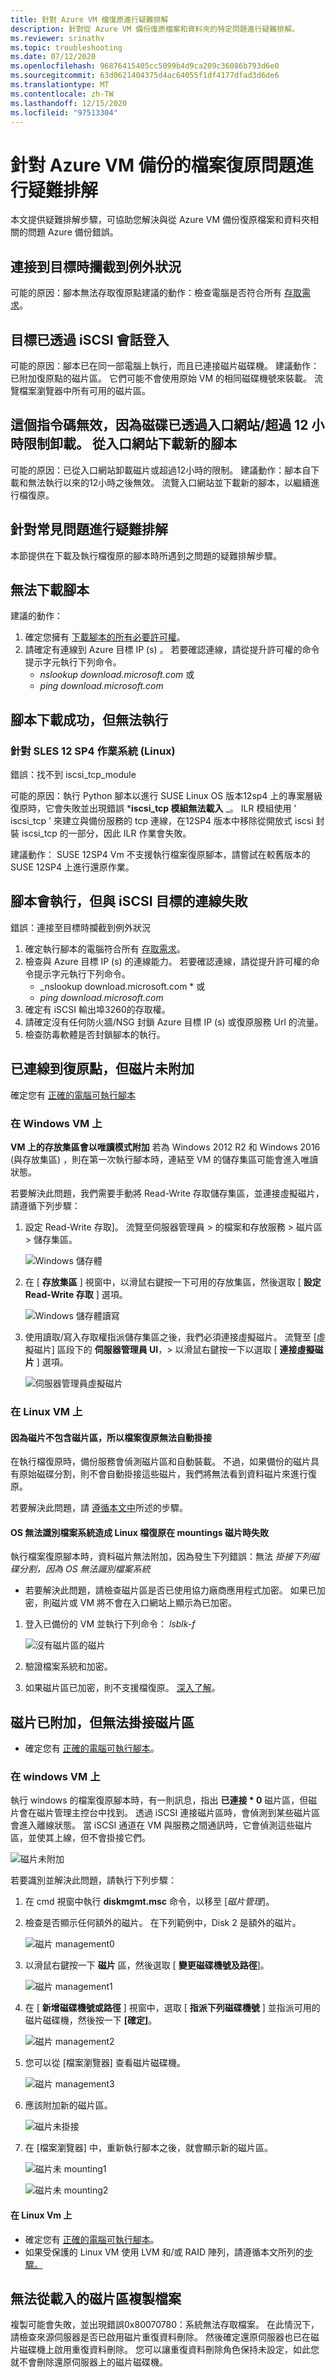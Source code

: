```yaml
---
title: 針對 Azure VM 檔復原進行疑難排解
description: 針對從 Azure VM 備份復原檔案和資料夾的特定問題進行疑難排解。
ms.reviewer: srinathv
ms.topic: troubleshooting
ms.date: 07/12/2020
ms.openlocfilehash: 96876415405cc5099b4d9ca209c36086b793d6e0
ms.sourcegitcommit: 63d0621404375d4ac64055f1df4177dfad3d6de6
ms.translationtype: MT
ms.contentlocale: zh-TW
ms.lasthandoff: 12/15/2020
ms.locfileid: "97513304"
---
```

# <a name="troubleshooting-issues-in-file-recovery-of-azure-vm-backup"></a>針對 Azure VM 備份的檔案復原問題進行疑難排解

本文提供疑難排解步驟，可協助您解決與從 Azure VM 備份復原檔案和資料夾相關的問題 Azure 備份錯誤。 

## <a name="exception-caught-while-connecting-to-target"></a>連接到目標時攔截到例外狀況

可能的原因：腳本無法存取復原點建議的動作：檢查電腦是否符合所有 [存取需求](https://docs.microsoft.com/azure/backup/backup-azure-restore-files-from-vm#step-4-access-requirements-to-successfully-run-the-script)。

## <a name="the-target-has-already-been-logged-in-via-an-iscsi-session"></a>目標已透過 iSCSI 會話登入

可能的原因：腳本已在同一部電腦上執行，而且已連接磁片磁碟機。
建議動作：已附加復原點的磁片區。 它們可能不會使用原始 VM 的相同磁碟機號來裝載。 流覽檔案瀏覽器中所有可用的磁片區。

## <a name="this-script-is-invalid-because-the-disks-have-been-dismounted-via-portalexceeded-the-12-hr-limit-download-a-new-script-from-the-portal"></a>這個指令碼無效，因為磁碟已透過入口網站/超過 12 小時限制卸載。 從入口網站下載新的腳本

可能的原因：已從入口網站卸載磁片或超過12小時的限制。
建議動作：腳本自下載和無法執行以來的12小時之後無效。 流覽入口網站並下載新的腳本，以繼續進行檔復原。

## <a name="troubleshooting-common-issues"></a>針對常見問題進行疑難排解

本節提供在下載及執行檔復原的腳本時所遇到之問題的疑難排解步驟。

## <a name="cannot-download-the-script"></a>無法下載腳本

建議的動作：

1. 確定您擁有 [下載腳本的所有必要許可權](https://docs.microsoft.com/azure/backup/backup-azure-restore-files-from-vm#select-recovery-point-who-can-generate-script)。
2. 請確定有連線到 Azure 目標 IP (s) 。
若要確認連線，請從提升許可權的命令提示字元執行下列命令。 
    - *nslookup download.microsoft.com* 或
    - *ping download.microsoft.com*

## <a name="the-script-downloads-successfully-but-fails-to-run"></a>腳本下載成功，但無法執行

### <a name="for-sles-12-sp4-os-linux"></a>針對 SLES 12 SP4 作業系統 (Linux) 

錯誤：找不到 iscsi_tcp_module

可能的原因：執行 Python 腳本以進行 SUSE Linux OS 版本12sp4 上的專案層級復原時，它會失敗並出現錯誤 ***iscsi_tcp 模組無法載入** _。 ILR 模組使用 ' iscsi_tcp ' 來建立與備份服務的 tcp 連線，在12SP4 版本中移除從開放式 iscsi 封裝 iscsi_tcp 的一部分，因此 ILR 作業會失敗。

建議動作： SUSE 12SP4 Vm 不支援執行檔案復原腳本，請嘗試在較舊版本的 SUSE 12SP4 上進行還原作業。

## <a name="the-script-runs-but-connection-to-iscsi-target-failed"></a>腳本會執行，但與 iSCSI 目標的連線失敗

錯誤：連接至目標時攔截到例外狀況

1. 確定執行腳本的電腦符合所有 [存取需求](https://docs.microsoft.com/azure/backup/backup-azure-restore-files-from-vm#step-4-access-requirements-to-successfully-run-the-script)。
2. 檢查與 Azure 目標 IP (s) 的連線能力。
若要確認連線，請從提升許可權的命令提示字元執行下列命令。 
    - _nslookup download.microsoft.com * 或<br>
    - *ping download.microsoft.com*
3. 確定有 iSCSI 輸出埠3260的存取權。
4. 請確定沒有任何防火牆/NSG 封鎖 Azure 目標 IP (s) 或復原服務 Url 的流量。
5. 檢查防毒軟體是否封鎖腳本的執行。

## <a name="connected-to-recovery-point-but-disks-did-not-get-attached"></a>已連線到復原點，但磁片未附加

確定您有 [正確的電腦可執行腳本](https://docs.microsoft.com/azure/backup/backup-azure-restore-files-from-vm#step-2-ensure-the-machine-meets-the-requirements-before-executing-the-script)

### <a name="on-windows-vm"></a>在 Windows VM 上

**VM 上的存放集區會以唯讀模式附加** 若為 Windows 2012 R2 和 Windows 2016 (與存放集區) ，則在第一次執行腳本時，連結至 VM 的儲存集區可能會進入唯讀狀態。

若要解決此問題，我們需要手動將 Read-Write 存取儲存集區，並連接虛擬磁片，請遵循下列步驟：

1. 設定 Read-Write 存取]。
流覽至伺服器管理員 > 的檔案和存放服務 > 磁片區 > 儲存集區。

   ![Windows 儲存體](./media/backup-azure-restore-files-from-vm/windows-storage-1.png)

2. 在 [ **存放集區** ] 視窗中，以滑鼠右鍵按一下可用的存放集區，然後選取 [ **設定 Read-Write 存取** ] 選項。

   ![Windows 儲存體讀寫](./media/backup-azure-restore-files-from-vm/windows-storage-read-write-2.png)

3. 使用讀取/寫入存取權指派儲存集區之後，我們必須連接虛擬磁片。
流覽至 [虛擬磁片] 區段下的 **伺服器管理員 UI**，> 以滑鼠右鍵按一下以選取 [ **連接虛擬磁片** ] 選項。

   ![伺服器管理員虛擬磁片](./media/backup-azure-restore-files-from-vm/server-manager-virtual-disk-3.png)

### <a name="on-linux-vm"></a>在 Linux VM 上

#### <a name="file-recovery-fails-to-auto-mount-because-disk-does-not-contain-volumes"></a>因為磁片不包含磁片區，所以檔案復原無法自動掛接

在執行檔復原時，備份服務會偵測磁片區和自動裝載。 不過，如果備份的磁片具有原始磁碟分割，則不會自動掛接這些磁片，我們將無法看到資料磁片來進行復原。

若要解決此問題，請 [遵循本文中](https://docs.microsoft.com/azure/backup/backup-azure-restore-files-from-vm#lvmraid-arrays-for-linux-vms)所述的步驟。
 
#### <a name="os-could-not-identify-the-filesystem-causing-linux-file-recovery-to-fail-while-mountings-disks"></a>OS 無法識別檔案系統造成 Linux 檔復原在 mountings 磁片時失敗

執行檔案復原腳本時，資料磁片無法附加，因為發生下列錯誤：無法 *掛接下列磁碟分割，因為 OS 無法識別檔案系統*

- 若要解決此問題，請檢查磁片區是否已使用協力廠商應用程式加密。 如果已加密，則磁片或 VM 將不會在入口網站上顯示為已加密。
1. 登入已備份的 VM 並執行下列命令： *lsblk-f*<br>

   ![沒有磁片區的磁片](./media/backup-azure-restore-files-from-vm/disk-without-volume-5.png)

2. 驗證檔案系統和加密。
3. 如果磁片區已加密，則不支援檔復原。 [深入了解](https://docs.microsoft.com/azure/backup/backup-support-matrix-iaas#support-for-file-level-restore)。

## <a name="disks-are-attached-but-unable-to-mount-volumes"></a>磁片已附加，但無法掛接磁片區

- 確定您有 [正確的電腦可執行腳本](https://docs.microsoft.com/azure/backup/backup-azure-restore-files-from-vm#step-2-ensure-the-machine-meets-the-requirements-before-executing-the-script)。

### <a name="on-windows-vm"></a>在 windows VM 上

執行 windows 的檔案復原腳本時，有一則訊息，指出 **已連接 * 0** 磁片區，但磁片會在磁片管理主控台中找到。 透過 iSCSI 連接磁片區時，會偵測到某些磁片區會進入離線狀態。 當 iSCSI 通道在 VM 與服務之間通訊時，它會偵測這些磁片區，並使其上線，但不會掛接它們。

   ![磁片未附加](./media/backup-azure-restore-files-from-vm/disk-not-attached-6.png)

若要識別並解決此問題，請執行下列步驟：

1. 在 cmd 視窗中執行 **diskmgmt.msc** 命令，以移至 [*磁片管理*]。
2. 檢查是否顯示任何額外的磁片。 在下列範例中，Disk 2 是額外的磁片。

   ![磁片 management0](./media/backup-azure-restore-files-from-vm/disk-management-7.png)

3. 以滑鼠右鍵按一下 **磁片** 區，然後選取 [ **變更磁碟機號及路徑**]。

   ![磁片 management1](./media/backup-azure-restore-files-from-vm/disk-management-8.png)

4. 在 [ **新增磁碟機號或路徑** ] 視窗中，選取 [ **指派下列磁碟機號** ] 並指派可用的磁片磁碟機，然後按一下 **[確定]**。 

   ![磁片 management2](./media/backup-azure-restore-files-from-vm/disk-management-9.png)

5. 您可以從 [檔案瀏覽器] 查看磁片磁碟機。

   ![磁片 management3](./media/backup-azure-restore-files-from-vm/disk-management-10.png)

6. 應該附加新的磁片區。  

   ![磁片未掛接](./media/backup-azure-restore-files-from-vm/disk-not-mounting-11.png)

7. 在 [檔案瀏覽器] 中，重新執行腳本之後，就會顯示新的磁片區。

   ![磁片未 mounting1](./media/backup-azure-restore-files-from-vm/disk-not-mounting-12.png)

   ![磁片未 mounting2](./media/backup-azure-restore-files-from-vm/disk-not-mounting-13.png)

#### <a name="on-linux-vms"></a>在 Linux Vm 上 

- 確定您有 [正確的電腦可執行腳本](https://docs.microsoft.com/azure/backup/backup-azure-restore-files-from-vm#step-2-ensure-the-machine-meets-the-requirements-before-executing-the-script)。
- 如果受保護的 Linux VM 使用 LVM 和/或 RAID 陣列，請遵循本文所列的[步驟。](https://docs.microsoft.com/azure/backup/backup-azure-restore-files-from-vm#lvmraid-arrays-for-linux-vms)

## <a name="cannot-copy-the-files-from-mounted-volumes"></a>無法從載入的磁片區複製檔案

複製可能會失敗，並出現錯誤0x80070780：系統無法存取檔案。 在此情況下，請檢查來源伺服器是否已啟用磁片重復資料刪除。 然後確定還原伺服器也已在磁片磁碟機上啟用重復資料刪除。 您可以讓重復資料刪除角色保持未設定，如此您就不會刪除還原伺服器上的磁片磁碟機。
